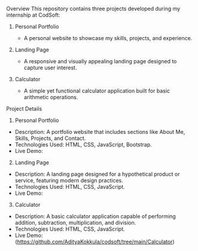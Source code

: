 Overview
This repository contains three projects developed during my internship at CodSoft:

1. Personal Portfolio
   - A personal website to showcase my skills, projects, and experience.
   
2. Landing Page
   - A responsive and visually appealing landing page designed to capture user interest.
   
3. Calculator
   - A simple yet functional calculator application built for basic arithmetic operations.

Project Details

1. Personal Portfolio
- Description: A portfolio website that includes sections like About Me, Skills, Projects, and Contact.
- Technologies Used: HTML, CSS, JavaScript, Bootstrap.
- Live Demo:

2. Landing Page
- Description: A landing page designed for a hypothetical product or service, featuring modern design practices.
- Technologies Used: HTML, CSS, JavaScript.
- Live Demo:

3. Calculator
- Description: A basic calculator application capable of performing addition, subtraction, multiplication, and division.
- Technologies Used: HTML, CSS, JavaScript.
- Live Demo:(https://github.com/AdityaKokkula/codsoft/tree/main/Calculator)
